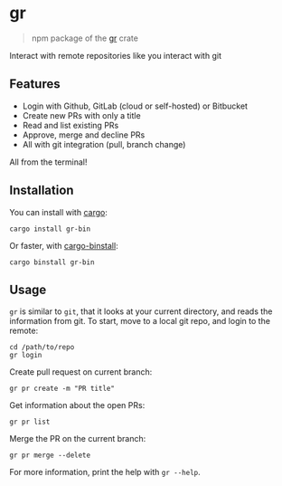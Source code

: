 # gr

> npm package of the [gr](https://github.com/daniel7grant/gr) crate

Interact with remote repositories like you interact with git

## Features

-   Login with Github, GitLab (cloud or self-hosted) or Bitbucket
-   Create new PRs with only a title
-   Read and list existing PRs
-   Approve, merge and decline PRs
-   All with git integration (pull, branch change)

All from the terminal!

## Installation

You can install with [cargo](https://rustup.rs/):

```shell
cargo install gr-bin
```

Or faster, with [cargo-binstall](https://github.com/cargo-bins/cargo-binstall):

```shell
cargo binstall gr-bin
```

## Usage

`gr` is similar to `git`, that it looks at your current directory, and reads the information from git. To start, move to a local git repo, and login to the remote:

```shell
cd /path/to/repo
gr login
```

Create pull request on current branch:

```shell
gr pr create -m "PR title"
```

Get information about the open PRs:

```shell
gr pr list
```

Merge the PR on the current branch:

```shell
gr pr merge --delete
```

For more information, print the help with `gr --help`.
